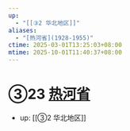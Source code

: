 ```yaml
---
up:
  - "[[③2 华北地区]]"
aliases:
  - "[热河省](1928-1955)"
ctime: 2025-03-01T13:25:03+08:00
mtime: 2025-10-01T11:40:37+08:00
---
```


# ③23 [热河省](1928-1955)

- up: [[③2 华北地区]]
